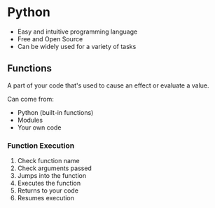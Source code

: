 # Python
- Easy and intuitive programming language
- Free and Open Source
- Can be widely used for a variety of tasks

## Functions
A part of your code that's used to cause an effect or evaluate a value.

Can come from:
- Python (built-in functions)
- Modules
- Your own code

### Function Execution
1. Check function name
2. Check arguments passed
3. Jumps into the function
4. Executes the function
5. Returns to your code
6. Resumes execution
